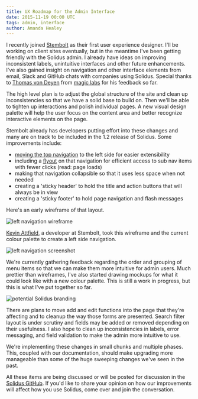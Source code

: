 ```yaml
---
title: UX Roadmap for the Admin Interface
date: 2015-11-19 00:00 UTC
tags: admin, interface
author: Amanda Healey
---
```


I recently joined [Stembolt](http://stembolt.com/) as
their first user experience designer. I'll be working on client sites eventually,
but in the meantime I've been getting friendly with the Solidus admin. I already
have ideas on improving inconsistent labels, unintuitive interfaces and other
future enhancements. I've also gained insight on navigation and other interface
elements from email, Slack and GitHub chats with companies using Solidus. Special
thanks to [Thomas von Deyen](https://github.com/tvdeyen)
from [magic labs](https://magiclabs.de/en/home) for his
feedback so far.

The high level plan is to adjust the global structure of the site and clean up
inconsistencies so that we have a solid base to build on. Then we'll be able to
tighten up interactions and polish individual pages. A new visual design palette
will help the user focus on the content area and better recognize interactive
elements on the page.

Stembolt already has developers putting effort into these changes and many are
on track to be included in the 1.2 release of Solidus. Some improvements include:

 * [moving the top navigation](https://github.com/solidusio/solidus/issues/487)
   to the left side for easier extensibility
 * including a [flyout](https://github.com/solidusio/solidus/issues/505)
   on that navigation for efficient access to sub nav items with fewer
   clicks (read: page loads)
 * making that navigation collapsible so that it uses less space when not needed
 * creating a 'sticky header' to hold the title and action buttons that will
   always be in view
 * creating a 'sticky footer' to hold page navigation and flash messages

Here's an early wireframe of that layout.

![left navigation wireframe](/blog/2015/11/19/ux-roadmap-for-the-admin-interface/left-nav-sidebar.png)

[Kevin Attfield](https://github.com/Sinetheta), a
developer at Stembolt, took this wireframe and the current colour palette to
create a left side navigation.

![left navigation screenshot](/blog/2015/11/19/ux-roadmap-for-the-admin-interface/solidus-left-nav.png)

We're currently gathering feedback regarding the order and grouping of menu
items so that we can make them more intuitive for admin users. Much prettier
than wireframes, I've also started drawing mockups for what it could look like
with a new colour palette. This is still a work in progress, but this is what
I've put together so far.

![potential Solidus branding](/blog/2015/11/19/ux-roadmap-for-the-admin-interface/solidus-branding.png)

There are plans to move add and edit functions into the page that they're
affecting and to cleanup the way those forms are presented. Search filter layout
is under scrutiny and fields may be added or removed depending on their
usefulness. I also hope to clean up inconsistencies in labels, error messaging,
and field validation to make the admin more intuitive to use.

We're implementing these changes in small chunks and multiple phases. This,
coupled with our documentation, should make upgrading more manageable than some of
the huge sweeping changes we've seen in the past.

All these items are being discussed or will be posted for discussion in the
[Solidus GitHub](https://github.com/solidusio/solidus/issues). If you'd like to share your opinion on how our improvements will
affect how you use Solidus, come over and join the conversation.
